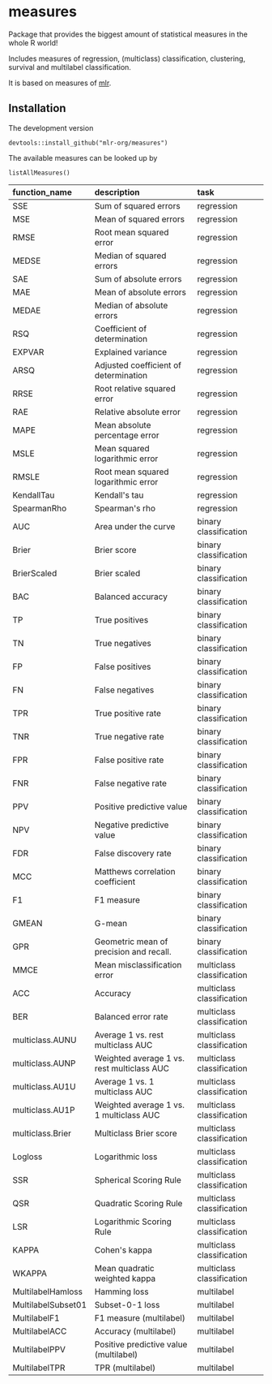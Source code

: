 # measures

Package that provides the biggest amount of statistical measures in the whole R world!

Includes measures of regression, (multiclass) classification, clustering, survival and multilabel classification.

It is based on measures of [mlr](https://github.com/mlr-org/mlr).

## Installation
The development version

    devtools::install_github("mlr-org/measures")
    
The available measures can be looked up by

    listAllMeasures()
    
|function_name      |description                                |task                      |
|:------------------|:------------------------------------------|:-------------------------|
|SSE                |Sum of squared errors                      |regression                |
|MSE                |Mean of squared errors                     |regression                |
|RMSE               |Root mean squared error                    |regression                |
|MEDSE              |Median of squared errors                   |regression                |
|SAE                |Sum of absolute errors                     |regression                |
|MAE                |Mean of absolute errors                    |regression                |
|MEDAE              |Median of absolute errors                  |regression                |
|RSQ                |Coefficient of determination               |regression                |
|EXPVAR             |Explained variance                         |regression                |
|ARSQ               |Adjusted coefficient of determination      |regression                |
|RRSE               |Root relative squared error                |regression                |
|RAE                |Relative absolute error                    |regression                |
|MAPE               |Mean absolute percentage error             |regression                |
|MSLE               |Mean squared logarithmic error             |regression                |
|RMSLE              |Root mean squared logarithmic error        |regression                |
|KendallTau         |Kendall's tau                              |regression                |
|SpearmanRho        |Spearman's rho                             |regression                |
|AUC                |Area under the curve                       |binary classification     |
|Brier              |Brier score                                |binary classification     |
|BrierScaled        |Brier scaled                               |binary classification     |
|BAC                |Balanced accuracy                          |binary classification     |
|TP                 |True positives                             |binary classification     |
|TN                 |True negatives                             |binary classification     |
|FP                 |False positives                            |binary classification     |
|FN                 |False negatives                            |binary classification     |
|TPR                |True positive rate                         |binary classification     |
|TNR                |True negative rate                         |binary classification     |
|FPR                |False positive rate                        |binary classification     |
|FNR                |False negative rate                        |binary classification     |
|PPV                |Positive predictive value                  |binary classification     |
|NPV                |Negative predictive value                  |binary classification     |
|FDR                |False discovery rate                       |binary classification     |
|MCC                |Matthews correlation coefficient           |binary classification     |
|F1                 |F1 measure                                 |binary classification     |
|GMEAN              |G-mean                                     |binary classification     |
|GPR                |Geometric mean of precision and recall.    |binary classification     |
|MMCE               |Mean misclassification error               |multiclass classification |
|ACC                |Accuracy                                   |multiclass classification |
|BER                |Balanced error rate                        |multiclass classification |
|multiclass.AUNU    |Average 1 vs. rest multiclass AUC          |multiclass classification |
|multiclass.AUNP    |Weighted average 1 vs. rest multiclass AUC |multiclass classification |
|multiclass.AU1U    |Average 1 vs. 1 multiclass AUC             |multiclass classification |
|multiclass.AU1P    |Weighted average 1 vs. 1 multiclass AUC    |multiclass classification |
|multiclass.Brier   |Multiclass Brier score                     |multiclass classification |
|Logloss            |Logarithmic loss                           |multiclass classification |
|SSR                |Spherical Scoring Rule                     |multiclass classification |
|QSR                |Quadratic Scoring Rule                     |multiclass classification |
|LSR                |Logarithmic Scoring Rule                   |multiclass classification |
|KAPPA              |Cohen's kappa                              |multiclass classification |
|WKAPPA             |Mean quadratic weighted kappa              |multiclass classification |
|MultilabelHamloss  |Hamming loss                               |multilabel                |
|MultilabelSubset01 |Subset-0-1 loss                            |multilabel                |
|MultilabelF1       |F1 measure (multilabel)                    |multilabel                |
|MultilabelACC      |Accuracy (multilabel)                      |multilabel                |
|MultilabelPPV      |Positive predictive value (multilabel)     |multilabel                |
|MultilabelTPR      |TPR (multilabel)                           |multilabel                |

